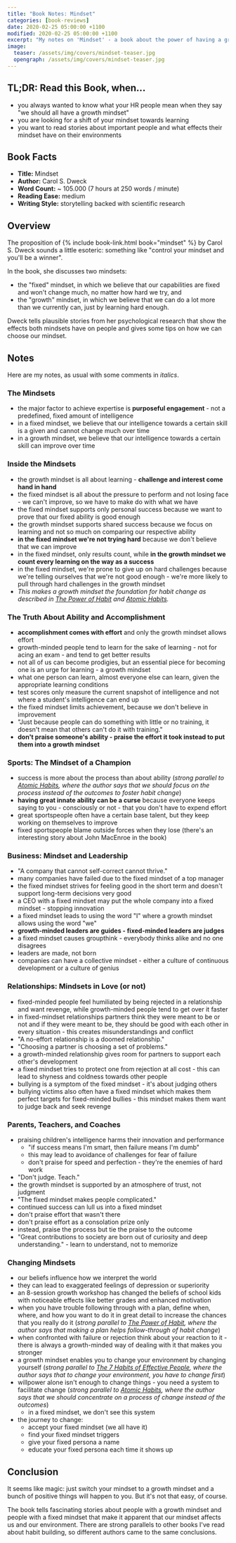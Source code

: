 ```yaml
---
title: "Book Notes: Mindset"
categories: [book-reviews]
date: 2020-02-25 05:00:00 +1100
modified: 2020-02-25 05:00:00 +1100
excerpt: "My notes on 'Mindset' - a book about the power of having a growth mindset."
image:
  teaser: /assets/img/covers/mindset-teaser.jpg
  opengraph: /assets/img/covers/mindset-teaser.jpg
---
```


## TL;DR: Read this Book, when...

* you always wanted to know what your HR people mean when they say "we should all have a growth mindset"
* you are looking for a shift of your mindset towards learning
* you want to read stories about important people and what effects their mindset have on their environments 

## Book Facts

* **Title:** Mindset
* **Author:** Carol S. Dweck
* **Word Count:** ~ 105.000 (7 hours at 250 words / minute)
* **Reading Ease:** medium
* **Writing Style:** storytelling backed with scientific research  

## Overview

The proposition of {% include book-link.html book="mindset" %} by Carol S. Dweck sounds a little esoteric: something like "control your mindset and you'll be a winner".

In the book, she discusses two mindsets: 

* the "fixed" mindset, in which we believe that our capabilities are fixed and won't change much, no matter how hard we try, and 
* the "growth" mindset, in which we believe that we can do a lot more than we currently can, just by learning hard enough.

Dweck tells plausible stories from her psychological research that show the effects both mindsets have on people and gives some tips on how we can choose our mindset.

## Notes

Here are my notes, as usual with some comments in *italics*.

### The Mindsets

* the major factor to achieve expertise is **purposeful engagement** - not a predefined, fixed amount of intelligence
* in a fixed mindset, we believe that our intelligence towards a certain skill is a given and cannot change much over time 
* in a growth mindset, we believe that our intelligence towards a certain skill can improve over time

### Inside the Mindsets

* the growth mindset is all about learning - **challenge and interest come hand in hand**
* the fixed mindset is all about the pressure to perform and not losing face - we can't improve, so we have to make do with what we have
* the fixed mindset supports only personal success because we want to prove that our fixed ability is good enough
* the growth mindset supports shared success because we focus on learning and not so much on comparing our respective ability
* **in the fixed mindset we're not trying hard** because we don't believe that we can improve
* in the fixed mindset, only results count, while **in the growth mindset we count every learning on the way as a success**
* in the fixed mindset, we're prone to give up on hard challenges because we're telling ourselves that we're not good enough - we're more likely to pull through hard challenges in the growth mindset
* *This makes a growth mindset the foundation for habit change as described in [The Power of Habit](/book-review-the-power-of-habit/) and [Atomic Habits](/book-review-atomic-habits/).*

### The Truth About Ability and Accomplishment

* **accomplishment comes with effort** and only the growth mindset allows effort 
* growth-minded people tend to learn for the sake of learning - not for acing an exam - and tend to get better results
* not all of us can become prodigies, but an essential piece for becoming one is an urge for learning - a growth mindset
* what one person can learn, almost everyone else can learn, given the appropriate learning conditions
* test scores only measure the current snapshot of intelligence and not where a student's intelligence can end up
* the fixed mindset limits achievement, because we don't believe in improvement
* "Just because people can do something with little or no training, it doesn't mean that others can't do it with training."
* **don't praise someone's ability - praise the effort it took instead to put them into a growth mindset**

### Sports: The Mindset of a Champion

* success is more about the process than about ability (*strong parallel to [Atomic Habits](/book-review-atomic-habits/), where the author says that we should focus on the process instead of the outcomes to foster habit change*)
* **having great innate ability can be a curse** because everyone keeps saying to you - consciously or not - that you don't have to expend effort
* great sportspeople often have a certain base talent, but they keep working on themselves to improve 
* fixed sportspeople blame outside forces when they lose (there's an interesting story about John MacEnroe in the book)

### Business: Mindset and Leadership

* "A company that cannot self-correct cannot thrive."
* many companies have failed due to the fixed mindset of a top manager
* the fixed mindset strives for feeling good in the short term and doesn't support long-term decisions very good
* a CEO with a fixed mindset may put the whole company into a fixed mindset - stopping innovation
* a fixed mindset leads to using the word "I" where a growth mindset allows using the word "we"
* **growth-minded leaders are guides - fixed-minded leaders are judges**
* a fixed mindset causes groupthink - everybody thinks alike and no one disagrees
* leaders are made, not born
* companies can have a collective mindset - either a culture of continuous development or a culture of genius

### Relationships: Mindsets in Love (or not)

* fixed-minded people feel humiliated by being rejected in a relationship and want revenge, while growth-minded people tend to get over it faster
* in fixed-mindset relationships partners think they were meant to be or not and if they were meant to be, they should be good with each other in every situation - this creates misunderstandings and conflict
* "A no-effort relationship is a doomed relationship."
* "Choosing a partner is choosing a set of problems."
* a growth-minded relationship gives room for partners to support each other's development
* a fixed mindset tries to protect one from rejection at all cost - this can lead to shyness and coldness towards other people
* bullying is a symptom of the fixed mindset - it's about judging others
* bullying victims also often have a fixed mindset which makes them perfect targets for fixed-minded bullies - this mindset makes them want to judge back and seek revenge

### Parents, Teachers, and Coaches

* praising children's intelligence harms their innovation and performance
  * "if success means I'm smart, then failure means I'm dumb"
  * this may lead to avoidance of challenges for fear of failure
  * don't praise for speed and perfection - they're the enemies of hard work
* "Don't judge. Teach."
* the growth mindset is supported by an atmosphere of trust, not judgment
* "The fixed mindset makes people complicated."
* continued success can lull us into a fixed mindset
* don't praise effort that wasn't there
* don't praise effort as a consolation prize only
* instead, praise the process but tie the praise to the outcome
* "Great contributions to society are born out of curiosity and deep understanding." - learn to understand, not to memorize

### Changing Mindsets

* our beliefs influence how we interpret the world
* they can lead to exaggerated feelings of depression or superiority
* an 8-session growth workshop has changed the beliefs of school kids with noticeable effects like better grades and enhanced motivation
* when you have trouble following through with a plan, define when, where, and how you want to do it in great detail to increase the chances that you really do it (*strong parallel to [The Power of Habit](/book-review-the-power-of-habit/), where the author says that making a plan helps follow-through of habit change*)
* when confronted with failure or rejection think about your reaction to it - there is always a growth-minded way of dealing with it that makes you stronger
* a growth mindset enables you to change your environment by changing yourself (*strong parallel to [The 7 Habits of Effective People](/book-review-7-habits/), where the author says that to change your environment, you have to change first*)
* willpower alone isn't enough to change things - you need a system to facilitate change (*strong parallel to [Atomic Habits](/book-review-atomic-habits/), where the author says that we should concentrate on a process of change instead of the outcomes*)
  * in a fixed mindset, we don't see this system
* the journey to change:
  * accept your fixed mindset (we all have it)
  * find your fixed mindset triggers
  * give your fixed persona a name
  * educate your fixed persona each time it shows up

## Conclusion

It seems like magic: just switch your mindset to a growth mindset and a bunch of positive things will happen to you. But it's not that easy, of course. 

The book tells fascinating stories about people with a growth mindset and people with a fixed mindset that make it apparent that our mindset affects us and our environment. There are strong parallels to other books I've read about habit building, so different authors came to the same conclusions. 
  


